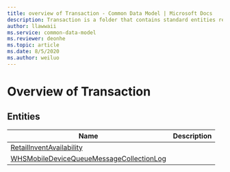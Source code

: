 ```yaml
---
title: overview of Transaction - Common Data Model | Microsoft Docs
description: Transaction is a folder that contains standard entities related to the Common Data Model.
author: llawwaii
ms.service: common-data-model
ms.reviewer: deonhe
ms.topic: article
ms.date: 8/5/2020
ms.author: weiluo
---
```


# Overview of Transaction


## Entities

|Name|Description|
|---|---|
|[RetailInventAvailability](RetailInventAvailability.md)||
|[WHSMobileDeviceQueueMessageCollectionLog](WHSMobileDeviceQueueMessageCollectionLog.md)||
